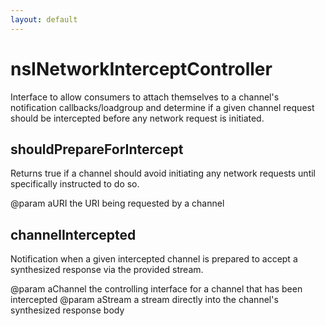 ```yaml
---
layout: default
---
```


# nsINetworkInterceptController #

Interface to allow consumers to attach themselves to a channel's
notification callbacks/loadgroup and determine if a given channel
request should be intercepted before any network request is initiated.


## shouldPrepareForIntercept ##

Returns true if a channel should avoid initiating any network
requests until specifically instructed to do so.

@param aURI the URI being requested by a channel


## channelIntercepted ##

Notification when a given intercepted channel is prepared to accept a synthesized
response via the provided stream.

@param aChannel the controlling interface for a channel that has been intercepted
@param aStream a stream directly into the channel's synthesized response body

